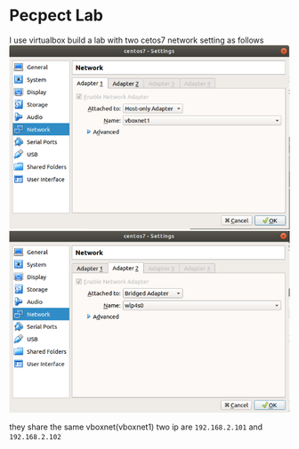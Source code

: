 # Pecpect Lab
I use virtualbox build a lab with two cetos7
network setting as follows
![](img/centos7_network1.png)
![](img/centos7_network2.png)

they share the same vboxnet(vboxnet1)
two ip are `192.168.2.101` and `192.168.2.102`